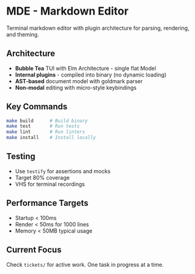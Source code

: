 # MDE - Markdown Editor

Terminal markdown editor with plugin architecture for parsing, rendering, and theming.

## Architecture
- **Bubble Tea** TUI with Elm Architecture - single flat Model
- **Internal plugins** - compiled into binary (no dynamic loading)
- **AST-based** document model with goldmark parser
- **Non-modal** editing with micro-style keybindings

## Key Commands
```bash
make build      # Build binary
make test       # Run tests  
make lint       # Run linters
make install    # Install locally
```

## Testing
- Use `testify` for assertions and mocks
- Target 80% coverage
- VHS for terminal recordings

## Performance Targets
- Startup < 100ms
- Render < 50ms for 1000 lines
- Memory < 50MB typical usage

## Current Focus
Check `tickets/` for active work. One task in progress at a time.
